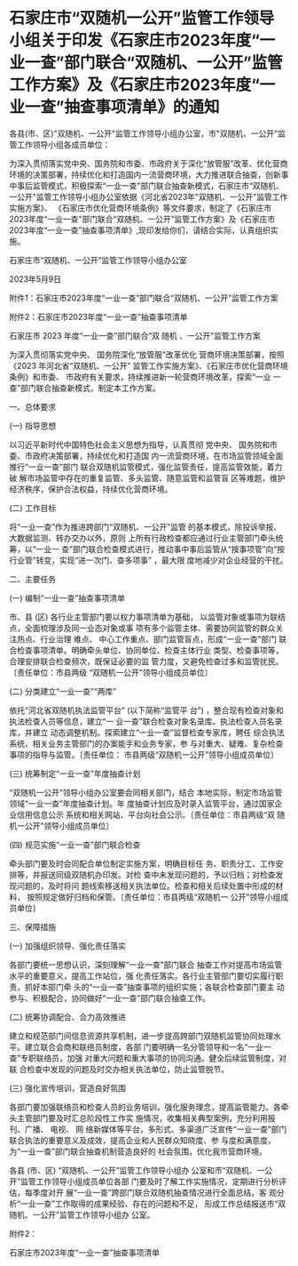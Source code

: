 # 石家庄市“双随机一公开”监管工作领导小组关于印发《石家庄市2023年度“一业一查”部门联合“双随机、一公开”监管工作方案》及《石家庄市2023年度“一业一查”抽查事项清单》的通知

各县(市、区)"双随机、一公开"监管工作领导小组办公室，市"双随机、一公开"监管工作领导小组各成员单位：

为深入贯彻落实党中央、国务院和市委、市政府关于深化“放管服”改革、优化营商环境的决策部署，持续优化和打造国内一流营商环境，大力推进联合抽查，创新事中事后监管模式，积极探索“一业一查"部门联合抽查新模式，石家庄市“双随机、一公开"监管工作领导小组办公室依据《河北省2023年"双随机、一公开"监管工作实施方案》、
《石家庄市优化营商环境条例》等文件要求，制定了《石家庄市2023年度“一业一查"部门联合“双随机、一公开”监管工作方案》及《石家庄市2023年度“一业一查”抽查事项清单》,现印发给你们，请结合实际，认真组织实施。

石家庄市“双随机、一公开”监管工作领导小组办公室

2023年5月9日

附件1：石家庄市2023年度“一业一查”部门联合“双随机、一公开”监管工作方案

附件2：石家庄市2023年度“一业一查”抽查事项清单

石家庄市 2023 年度“一业一查”部门联合“双 随机 、一公开”监管工作方案

为深入贯彻落实党中央、 国务院深化“放管服”改革优化 营商环境决策部署，按照《2023 年河北省“双随机、一公开”
监管工作实施方案》、《石家庄市优化营商环境条例》和市委、 市政府有关要求，持续推进新一轮营商环境改革，探索“一业 一查”部门联合抽查新模式，制定本工作方案。

一、总体要求

(一) 指导思想

以习近平新时代中国特色社会主义思想为指导，认真贯彻 党中央、 国务院和市委、市政府决策部署，持续优化和打造国
内一流营商环境，在市场监管领域全面推行“一业一查”部门 联合双随机监管模式，强化监管责任，提高监管效能，着力破
解市场监管中存在的重复监管、多头监管、随意监管和监管盲 区等难题，维护经济秩序，保护合法权益，持续优化营商环境。

(二) 工作目标

将“一业一查”作为推进跨部门“双随机、一公开”监管 的基本模式，除投诉举报、大数据监测、转办交办以外，原则
上所有行政检查都应通过行业主管部门牵头统筹，以“一业一
查”部门联合检查模式进行，推动事中事后监管从“按事项管”向“按行业管”转变，实现“进一次门、查多项事” ，最大限 度地减少对企业经营的干扰。

二、主要任务

(一) 编制“一业一查”抽查事项清单

市、县 (区) 各行业主管部门要以权力事项清单为基础， 以监管对象或事项为联结点，全面梳理涉及同一业态对象或事
项有多个监管主体、需要协同监管的群众关注热点、行业治理 难点、 中心工作重点、部门监管盲点，形成“一业一查”部门
联合检查事项清单。明确牵头单位、协同单位、检查主体行业 类型、检查事项等，合理安排联合检查频次，既保证必要的监
管力度，又避免检查过多和监管扰民。〔责任单位：市县两级 “双随机一公开”领导小组成员单位〕

(二) 分类建立“一业一查”“两库”

依托“河北省双随机执法监管平台” (以下简称“监管平 台”) ，整合现有检查对象和执法检查人员等信息，建立“一
业一查”联合检查对象名录库、执法检查人员名录库，并建立 动态调整机制。探索建立“一业一查”监督检查专家库，聘任
综合执法系统、相关业务主管部门的办案能手和业务专家，参 与对重大、疑难、复杂检查事项的指导与监管。〔责任单位： 市县两级“双随机一公开”领导小组成员单位〕

(三) 统筹制定“一业一查”年度抽查计划

“双随机一公开”领导小组办公室要会同相关部门，结合 本地实际，制定市场监管领域“一业一查”年度抽查计划。年
度抽查计划应及时录入监管平台，通过国家企业信用信息公示 系统和相关网站、平台向社会公示。〔责任单位：市县两级“双 随机一公开”领导小组成员单位〕

(四) 规范实施“一业一查”部门联合检查

牵头部门要及时会同配合单位制定实施方案，明确目标任 务、职责分工、工作安排等，并报送同级双随机办印发。对检
查中未发现问题的，予以归档；对检查发现问题的，及时将问 题线索移送相关执法单位。检查和相关后续处置中形成的材料，
按照规定做好归档和保管。〔责任单位：市县两级“双随机一 公开”领导小组成员单位〕

三、保障措施

(一) 加强组织领导、强化责任落实

各部门要统一思想认识，深刻理解“一业一查”部门联合 抽查工作对提高市场监管水平的重要意义，提高工作站位，强
化责任落实。各行业主管部门要切实履行职责，抓好本部门牵 头的“一业一查”抽查事项的组织实施；各联合检查部门要主
动参与、积极配合，协同做好“一业一查”部门联合抽查工作。

(二) 统筹协调配合、合力高效推进

建立和规范部门间信息资源共享机制，进一步提高跨部门双随机监管协同处理水平。建立联合会商和联络员制度，各部
门要明确一名分管领导和一名“一业一查”专职联络员，加强 对重大问题和重大事项的协同沟通。健全后续监管制度，对联
合检查中发现的问题及时交办相关执法单位，防止监管脱节。

(三) 强化宣传培训，营造良好氛围

各部门要加强联络员和检查人员的业务培训，强化服务理念，提高监管能力。各牵头主管部门要及时汇总阶段性工作实 施情况，收集相关典型案例，充分利用报刊、广播、
电视、 网 络新媒体等平台，多形式、多渠道广泛宣传“一业一查”部门 联合执法的重要意义及成效，提高企业和人民群众知晓度、参
与度和满意度，为“一业一查”部门联合抽查机制营造良好的 社会氛围，优化我市营商环境。

各县 (市、区) “双随机、一公开”监管工作领导小组办 公室和市“双随机、一公开”监管工作领导小组成员单位各部
门要及时了解工作实施情况，定期进行分析评估，每季度对开 展“一业一查”跨部门联合双随机抽查情况进行全面总结，客
观分析“一业一查”工作取得的成果经验、存在的问题和不足， 形成工作总结报送市“双随机、一公开”监管工作领导小组办 公室。

附件2：

石家庄市2023年度“一业一查”抽查事项清单

